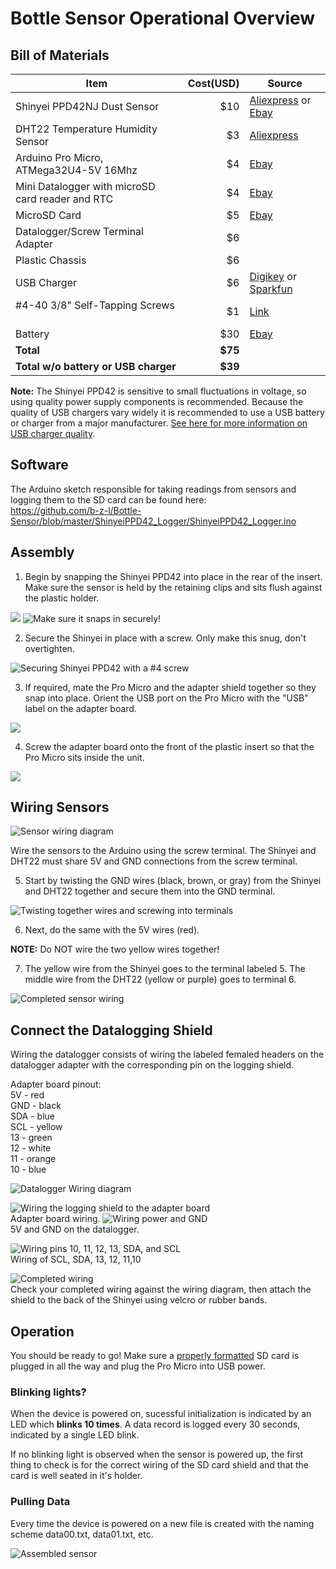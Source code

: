 # Bottle Sensor Operational Overview

## Bill of Materials

Item	                                           | Cost(USD) | Source
-------------------------------------------------|----------:|-------------------------------------------------------------------------
Shinyei PPD42NJ Dust Sensor                      |      $10  | [Aliexpress](https://www.aliexpress.com/item/SHINYEI-dust-sensor-PPD42NS-PPD4NS-PPD42NJ-dust-sensor-with-cable/32305336628.html) or [Ebay](http://www.ebay.com/itm/ORIGINAL-Brand-New-SHINYEI-Dust-Sensor-PPD42NJ-PPD42NS-with-Cable-/271927031774)
DHT22 Temperature Humidity Sensor                |       $3  | [Aliexpress](https://www.aliexpress.com/item/50PCS-LOT-DHT22-AM2302-Digital-Temperature-and-Humidity-Sensor-DHT22-Free-shiping/1699337492.html)
Arduino Pro Micro, ATMega32U4-5V 16Mhz 	         |       $4  | [Ebay](http://www.ebay.com/itm/332166215715)
Mini Datalogger with microSD card reader and RTC |       $4  | [Ebay](http://www.ebay.com/itm/112160970687)
MicroSD Card                                     |       $5  | [Ebay](http://www.ebay.com/itm/New-Sandisk-4GB-Class-4-MicroSD-MicroSDHC-SD-SDHC-Flash-Memory-Card-With-Adapter-/190889743342)
Datalogger/Screw Terminal Adapter                |       $6  |
Plastic Chassis                                  |       $6  | 
USB Charger	                                     |       $6  | [Digikey](https://www.digikey.com/product-detail/en/qualtek/QFAW-05-05/Q971-ND/6412289) or [Sparkfun](https://www.sparkfun.com/products/11456)
#4-40 3/8" Self-Tapping Screws                   |       $1  | [Link](http://www.homedepot.com/p/Everbilt-4-x-3-8-in-Zinc-Plated-Steel-Phillips-Pan-Head-Sheet-Metal-Screw-16-per-Pack-812661/204275188)
Battery		                                       |      $30  | [Ebay](http://www.ebay.com/itm/Anker-PowerCore-10000-Portable-Charger-One-of-the-Smallest-and-Lightest-10000mA/331901490667)
**Total**                                        |    **$75**|
**Total w/o battery or USB charger**             |    **$39**|  


**Note:** The Shinyei PPD42 is sensitive to small fluctuations in voltage, so using quality power supply components is recommended. Because the quality of USB chargers vary widely it is recommended to use a USB battery or charger from a major manufacturer.  [See here for more information on USB charger quality](http://www.righto.com/2012/10/a-dozen-usb-chargers-in-lab-apple-is.html).

## Software

The Arduino sketch responsible for taking readings from sensors and logging them to the SD card can be found here:  
https://github.com/b-z-l/Bottle-Sensor/blob/master/ShinyeiPPD42_Logger/ShinyeiPPD42_Logger.ino

## Assembly

1. Begin by snapping the Shinyei PPD42 into place in the rear of the insert. Make sure the sensor is held by the retaining clips and sits flush against the plastic holder.

![](https://raw.githubusercontent.com/b-z-l/Bottle-Sensor/master/resources/SOP%20images/shinyei_insert.jpg)
![Make sure it snaps in securely!](https://github.com/b-z-l/Bottle-Sensor/blob/master/resources/SOP%20images/460f16bbf04a518b9f902d04d744144d.gif)

2. Secure the Shinyei in place with a screw. Only make this snug, don't overtighten.

![Securing Shinyei PPD42 with a #4 screw](https://github.com/b-z-l/Bottle-Sensor/blob/master/resources/SOP%20images/IMG_6278.JPG)

3. If required, mate the Pro Micro and the adapter shield together so they snap into place. Orient the USB port on the Pro Micro with the "USB" label on the adapter board.

![](https://github.com/b-z-l/Bottle-Sensor/blob/master/resources/SOP%20images/IMG_6213.JPG?raw=true)

4. Screw the adapter board onto the front of the plastic insert so that the Pro Micro sits inside the unit.

![](https://github.com/b-z-l/Bottle-Sensor/blob/master/resources/SOP%20images/IMG_6240.JPG)

## Wiring Sensors
![Sensor wiring diagram](https://github.com/b-z-l/Bottle-Sensor/blob/master/resources/SOP%20images/sensor_wiring.jpg)

Wire the sensors to the Arduino using the screw terminal. The Shinyei and DHT22 must share 5V and GND connections from the screw terminal. 

5. Start by twisting the GND wires (black, brown, or gray) from the Shinyei and DHT22 together and secure them into the GND terminal. 

![Twisting together wires and screwing into terminals](https://github.com/b-z-l/Bottle-Sensor/blob/master/resources/SOP%20images/IMG_6273.JPG)

6. Next, do the same with the 5V wires (red). 

**NOTE:** Do NOT wire the two yellow wires together!

7. The yellow wire from the Shinyei goes to the terminal labeled 5. The middle wire from the DHT22 (yellow or purple) goes to terminal 6.

![Completed sensor wiring](https://github.com/b-z-l/Bottle-Sensor/blob/master/resources/SOP%20images/IMG_6275.JPG?raw=true)

## Connect the Datalogging Shield

Wiring the datalogger consists of wiring the labeled femaled headers on the datalogger adapter with the corresponding pin on the logging shield.

Adapter board pinout:  
5V - red  
GND - black  
SDA - blue  
SCL - yellow  
13 - green  
12 - white  
11 - orange  
10 - blue  

![Datalogger Wiring diagram](https://github.com/b-z-l/Bottle-Sensor/blob/master/resources/SOP%20images/datashield_wiring.jpg)  

![Wiring the logging shield to the adapter board](https://github.com/b-z-l/Bottle-Sensor/blob/master/resources/SOP%20images/IMG_6265.JPG)  
Adapter board wiring.
![Wiring power and GND](https://github.com/b-z-l/Bottle-Sensor/blob/master/resources/SOP%20images/IMG_6267.JPG)  
5V and GND on the datalogger.

![Wiring pins 10, 11, 12, 13, SDA, and SCL](https://github.com/b-z-l/Bottle-Sensor/blob/master/resources/SOP%20images/IMG_6268.JPG)  
Wiring of SCL, SDA, 13, 12, 11,10  

![Completed wiring](https://github.com/b-z-l/Bottle-Sensor/blob/master/resources/SOP%20images/IMG_6276.JPG)  
Check your completed wiring against the wiring diagram, then attach the shield to the back of the Shinyei using velcro or rubber bands.

## Operation

You should be ready to go! Make sure a [properly formatted](https://www.sdcard.org/downloads/formatter_4/) SD card is plugged in all the way and plug the Pro Micro into USB power.


### Blinking lights?

When the device is powered on, sucessful initialization is indicated by an LED which **blinks 10 times**. A data record is logged every 30 seconds, indicated by a single LED blink. 

If no blinking light is observed when the sensor is powered up, the first thing to check is for the correct wiring of the SD card shield and that the card is well seated in it's holder.

### Pulling Data

Every time the device is powered on a new file is created with the naming scheme data00.txt, data01.txt, etc.

![Assembled sensor](https://github.com/b-z-l/Bottle-Sensor/blob/master/resources/SOP%20images/IMG_6286.JPG)
